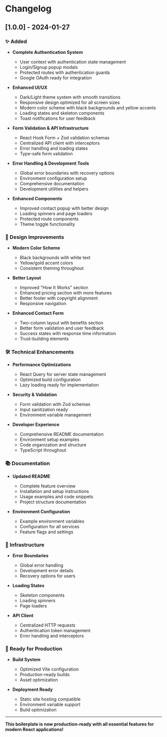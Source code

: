 # Changelog

## [1.0.0] - 2024-01-27

### ✨ Added
- **Complete Authentication System**
  - User context with authentication state management
  - Login/Signup popup modals
  - Protected routes with authentication guards
  - Google OAuth ready for integration

- **Enhanced UI/UX**
  - Dark/Light theme system with smooth transitions
  - Responsive design optimized for all screen sizes
  - Modern color scheme with black backgrounds and yellow accents
  - Loading states and skeleton components
  - Toast notifications for user feedback

- **Form Validation & API Infrastructure**
  - React Hook Form + Zod validation schemas
  - Centralized API client with interceptors
  - Error handling and loading states
  - Type-safe form validation

- **Error Handling & Development Tools**
  - Global error boundaries with recovery options
  - Environment configuration setup
  - Comprehensive documentation
  - Development utilities and helpers

- **Enhanced Components**
  - Improved contact popup with better design
  - Loading spinners and page loaders
  - Protected route components
  - Theme toggle functionality

### 🎨 Design Improvements
- **Modern Color Scheme**
  - Black backgrounds with white text
  - Yellow/gold accent colors
  - Consistent theming throughout

- **Better Layout**
  - Improved "How It Works" section
  - Enhanced pricing section with more features
  - Better footer with copyright alignment
  - Responsive navigation

- **Enhanced Contact Form**
  - Two-column layout with benefits section
  - Better form validation and user feedback
  - Success states with response time information
  - Trust-building elements

### 🛠 Technical Enhancements
- **Performance Optimizations**
  - React Query for server state management
  - Optimized build configuration
  - Lazy loading ready for implementation

- **Security & Validation**
  - Form validation with Zod schemas
  - Input sanitization ready
  - Environment variable management

- **Developer Experience**
  - Comprehensive README documentation
  - Environment setup examples
  - Code organization and structure
  - TypeScript throughout

### 📚 Documentation
- **Updated README**
  - Complete feature overview
  - Installation and setup instructions
  - Usage examples and code snippets
  - Project structure documentation

- **Environment Configuration**
  - Example environment variables
  - Configuration for all services
  - Feature flags and settings

### 🔧 Infrastructure
- **Error Boundaries**
  - Global error handling
  - Development error details
  - Recovery options for users

- **Loading States**
  - Skeleton components
  - Loading spinners
  - Page loaders

- **API Client**
  - Centralized HTTP requests
  - Authentication token management
  - Error handling and interceptors

### 🚀 Ready for Production
- **Build System**
  - Optimized Vite configuration
  - Production-ready builds
  - Asset optimization

- **Deployment Ready**
  - Static site hosting compatible
  - Environment variable support
  - Build optimization

---

**This boilerplate is now production-ready with all essential features for modern React applications!** 